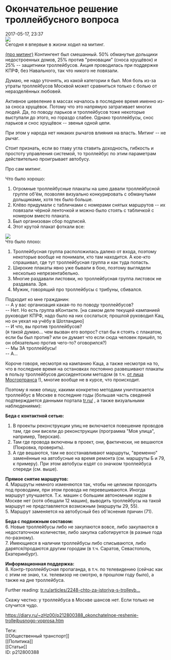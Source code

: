 Окончательное решение троллейбусного вопроса
=============================================

   
 2017-05-17, 23:37   
    [![](https://i.imgur.com/rLZi4LAl.jpg)](https://i.imgur.com/rLZi4LA.jpg)     
 Сегодня я впервые в жизни ходил на митинг.   
   
  [(про митинг)](https://zHz00.diary.ru/p212800388.htm?index=1#linkmore212800388m1)    Контингент был смешанный. 50% обманутые дольщики недостроенных домов, 25% против "реновации" (сноса хрущёвок) и 25% -- защитники троллейбусов. Акция проводилась при поддержке КПРФ, без Навального, так что никого не повязали.   
   
 Думаю, не надо уточнять, из какой категории я был. Моя боль из-за утраты троллейбусов Москвой может сравниться только с болью от неразделённых любовей.   
   
 Активное шевеление в массах началось в последнее время именно из-за сноса хрущёвок. Потому что это напрямую затрагивает многих людей. Да, по поводу ларьков и троллейбусов тоже некоторые выступали до этого, но гораздо слабее. Однако троллейбусы, снос ларьков и снос хрущёвок -- звенья одной цепи.   
   
 При этом у народа нет никаких рычагов влияния на власть. Митинг -- не рычаг.   
   
 Стоит признать, если во главу угла ставить доходность, гибкость и простоту управления системой, то троллейбус по этим параметрам действительно проигрывает автобусу.   
   
 Про сам митинг.   
   
 Что было хорошо:   
 1. Огромные троллейбусные плакаты на шею давали троллейбусной группе об'ём, позволяя визуально конкурировать с обманутыми дольщиками, хотя тех было больше.   
 2. Клёво придумали с табличками с номерами снятых маршрутов -- их повязали чёрной ленточкой и можно было стоять с табличкой с номером вместо плаката.   
 3. Был организован сбор подписей.   
 4. Этот крутой плакат фоткали все:   
   
   [![](https://i.imgur.com/jP7RLS0l.jpg)](https://i.imgur.com/jP7RLS0.jpg)     
 Что было плохо:   
 1. Троллейбусная группа расположилась далеко от входа, поэтому некоторые вообще не понимали, кто там находится. А кое-кто спрашивал, где тут троллейбусная группа и как туда попасть.   
 2. Широкие плакаты явно уже бывали в бою, поэтому выглядели несколько непрезентабельно.   
 3. Многие раздавали листовки, но троллейбусная группа листовок не раздавала. Зря.   
 4. Мужик, говорящий про троллейбусы с трибуны, сбивался.   
   
 Подходит ко мне гражданин:   
 -- А у вас организация какая-то по поводу троллейбусов?   
 -- Нет. Но есть группа вКонтакте. [на самом деле текущей кампанией руководит КПРФ, надо было на них сослаться; прошлой руководил Кац, но он уехал на учёбу в Шотландию]   
 -- И что, вы против троллейбусов?   
 (я такой думаю... чем вызван его вопрос? стал бы я стоять с плакатом, если бы был против? или он думает что если сюда человек пришёл, то он обязательно против чего-то? оговорился?)   
 -- Мы ЗА троллейбусы!   
 -- А...     
   
 Короче говоря, несмотря на кампанию Каца, а также несмотря на то, что в последнее время на остановках постоянно развешивают плакаты в пользу троллейбусов диссидентским методом (в т.ч.  [от лица Мосгортранса](https://i.imgur.com/aWfaCcJ.jpg)  !), многие вообще не в курсе, что происходит.   
   
 Поэтому я ниже опишу, какими конкретно методами уничтожается троллейбус в Москве в последние годы (большая часть сведений подтверждается данными портала  [tr.ru/](http://tr.ru/)  , а также визуальными наблюдениями):   
   
  **Беда с контактной сетью:**    
 1. В проекты реконструкции улиц не включается повешение проводов там, где они висели до реконструкции (программа "Моя улица", например, Тверская).   
 2. Там где провода включены в проект, они, фактически, не вешаются (Покровка, проверить).   
 3. А где вешаются, там не восстанавливают маршруты, "временно" заменённые на автобусные на время ремонта (см. маршруты Б и 79, к примеру). При этом автобусы ездят со значком троллейбуса спереди (см. выше).   
   
  **Прямое снятие маршрутов:**    
 4. Маршруты немного изменяются так, чтобы не целиком проходить под проводами, при этом провода не перевешиваются. Иногда маршрут улучшается. Т.к. машин с большим автономным ходом в Москве нет (хотя обещали 12 машин), выводить троллейбусы на такой маршрут не представляется возможным (маршруты 29, 55).   
 5. Маршрут заменяется на автобусный без об'яснения причин (71).   
   
  **Беда с подвижным составом:**    
 6. Новые троллейбусы либо не закупаются вовсе, либо закупаются в недостаточном количестве, либо закупка саботируется (в разные года по-разному).   
 7. Имеющиеся в наличии троллейбусы либо списываются, либо дарятся/продаются другим городам (в т.ч. Саратов, Севастополь, Екатеринбург).   
   
  **Информационная поддержка:**    
 8. Контр-троллейбусная пропаганда, в т.ч. по телевидению (сейчас как с этим не знаю, т.к. телевизор не смотрю, в прошлом году было), а также на дне троллейбуса.   
   
 Further reading:  [tr.ru/articles/2248-chto-za-istoriya-s-trolleyb...](http://tr.ru/articles/2248-chto-za-istoriya-s-trolleybusami-v-moskve-kuda-oni-ischezayut-i-pochemu)    
   
 Скажу честно: у троллейбуса в Москве шансов нет. Если только не случится чудо.   
    
 <https://diary.ru/~zHz00/p212800388_okonchatelnoe-reshenie-trollejbusnogo-voprosa.htm>   
   
 Теги:   
 [[Общественный транспорт]]   
 [[Политика]]   
 [[Статьи]]   
 ID: p212800388